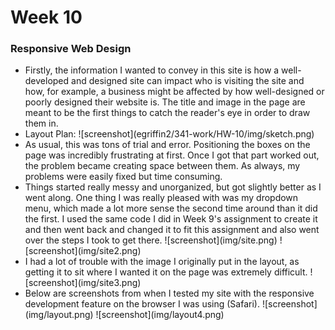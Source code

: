 # Week 10
### Responsive Web Design
<ul>
  <li>Firstly, the information I wanted to convey in this site is how a well-developed and designed site can impact who is visiting the site and how, for example, a business might be affected by how well-designed or poorly designed their website is.  The title and image in the page are meant to be the first things to catch the reader's eye in order to draw them in.
  <li>Layout Plan:
  ![screenshot](egriffin2/341-work/HW-10/img/sketch.png)
  <li>As usual, this was tons of trial and error.  Positioning the boxes on the page was incredibly frustrating at first. Once I got that part worked out, the problem became creating space between them.  As always, my problems were easily fixed but time consuming.
  <li>Things started really messy and unorganized, but got slightly better as I went along.  One thing I was really pleased with was my dropdown menu, which made a lot more sense the second time around than it did the first.  I used the same code I did in Week 9's assignment to create it and then went back and changed it to fit this assignment and also went over the steps I took to get there.
  ![screenshot](img/site.png)
  ![screenshot](img/site2.png)
  <li>I had a lot of trouble with the image I originally put in the layout, as getting it to sit where I wanted it on the page was extremely difficult.
  ![screenshot](img/site3.png)
  <li>Below are screenshots from when I tested my site with the responsive development feature on the browser I was using (Safari).
  ![screenshot](img/layout.png)
  ![screenshot](img/layout4.png)
